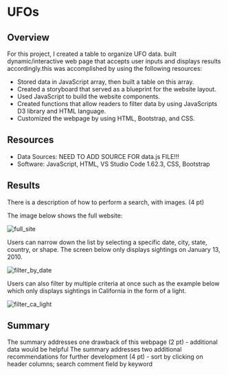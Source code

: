 # UFOs

## Overview

For this project, I created a table to organize UFO data.
built dynamic/interactive web page that accepts user inputs and displays results accordingly.this was accomplished by using the following resources:

- Stored data in JavaScript array, then built a table on this array.
- Created a storyboard that served as a blueprint for the website layout.
- Used JavaScript to build the website components.
- Created functions that allow readers to filter data by using JavaScripts D3 library and HTML language.
- Customized the webpage by using HTML, Bootstrap, and CSS.

## Resources

- Data Sources: NEED TO ADD SOURCE FOR data.js FILE!!!
- Software: JavaScript, HTML, VS Studio Code 1.62.3, CSS, Bootstrap

## Results

There is a description of how to perform a search, with images. (4 pt)

The image below shows the full website:

![full_site](https://user-images.githubusercontent.com/90162669/144769338-9dda65c3-2f15-418c-a3bd-b65444c7ba00.png)

Users can narrow down the list by selecting a specific date, city, state, country, or shape. The screen below only displays sightings on January 13, 2010. 

![filter_by_date](https://user-images.githubusercontent.com/90162669/144769345-16e1cac3-5b7f-4ce1-bc20-106292bbb3a2.png)

Users can also filter by multiple criteria at once such as the example below which only displays sightings in California in the form of a light. 

![filter_ca_light](https://user-images.githubusercontent.com/90162669/144769351-caa1ab83-5885-44eb-a1fd-2a37723bc765.png)


## Summary

The summary addresses one drawback of this webpage (2 pt) - additional data would be helpful
The summary addresses two additional recommendations for further development (4 pt) - sort by clicking on header columns; search comment field by keyword
